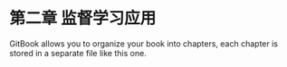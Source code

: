 # 第二章 监督学习应用

GitBook allows you to organize your book into chapters, each chapter is stored in a separate file like this one.

